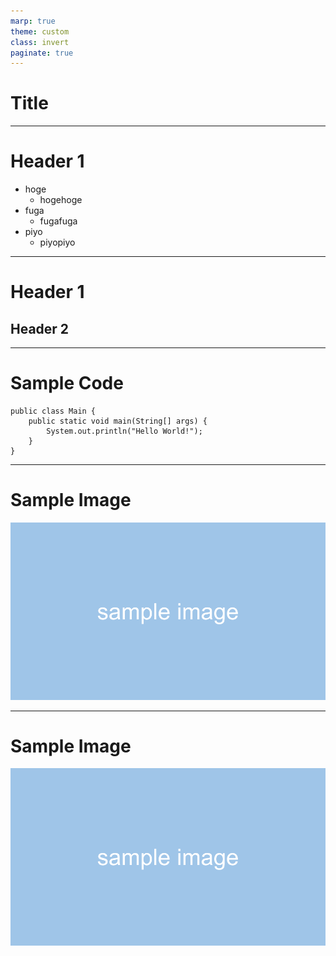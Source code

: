 ```yaml
---
marp: true
theme: custom
class: invert
paginate: true
---
```


# Title

---

# Header 1

- hoge
  - hogehoge
- fuga
  - fugafuga
- piyo
  - piyopiyo

---

# Header 1

## Header 2

---

# Sample Code

```
public class Main {
    public static void main(String[] args) {
        System.out.println("Hello World!");
    }
}
```

---

# Sample Image

![sample image](./images/sample_image.png)

---

# Sample Image

![width:512](./images/sample_image.png)
